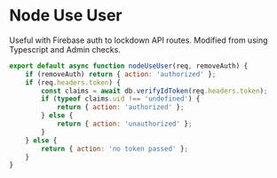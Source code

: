 # Node Use User

Useful with Firebase auth to lockdown API routes. Modified from using Typescript and Admin checks.

```javascript
export default async function nodeUseUser(req, removeAuth) {
    if (removeAuth) return { action: 'authorized' };
    if (req.headers.token) {
        const claims = await db.verifyIdToken(req.headers.token);
        if (typeof claims.uid !== 'undefined') {
            return { action: 'authorized' };
        } else {
            return { action: 'unauthorized' };
        }
    } else {
        return { action: 'no token passed' };
    }
}
```

